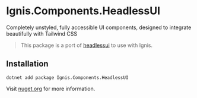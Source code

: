 ﻿# Ignis.Components.HeadlessUI

Completely unstyled, fully accessible UI components, designed to integrate beautifully with Tailwind CSS

> This package is a port of [headlessui](https://headlessui.com) to use with Ignis.

## Installation

```shell
dotnet add package Ignis.Components.HeadlessUI
```

Visit [nuget.org](https://www.nuget.org/packages/Ignis.Components.HeadlessUI) for more information.
